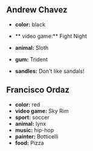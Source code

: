 ## Andrew Chavez

- **color:** black
- ** video game:** Fight Night
- **animal:** Sloth


- **gum:** Trident
- **sandles:** Don't like sandals!



## Francisco Ordaz

- **color:** red
- **video game:** Sky Rim
- **sport:** soccer
- **animal:** lynx
- **music:** hip-hop
- **painter:** Botticelli
- **food:** Pizza
